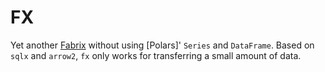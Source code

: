 # FX

Yet another [Fabrix](https://github.com/Jacobbishopxy/fabrix) without using [Polars]' `Series` and `DataFrame`. Based on `sqlx` and `arrow2`, `fx` only works for transferring a small amount of data.
